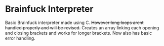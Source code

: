 # Brainfuck Interpreter

Basic Brainfuck interpreter made using C. ~~However long loops arent handled properly and will be revised.~~
Creates an array linking each opening and closing brackets and works for longer brackets. Now also has basic error handling.

